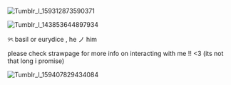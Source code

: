 ![Tumblr_l_159312873590371](https://github.com/user-attachments/assets/83e3aa54-2ffb-4dc4-8532-988b330a23c9)

![Tumblr_l_143853644897934](https://github.com/user-attachments/assets/559ae90c-da2d-4f2e-b2e9-fe5ec84aaff9)

୨ৎ basil or eurydice , he ノ him 


   please check strawpage for more info on interacting with me !! <3 (its not that long i promise)

   ![Tumblr_l_159407829434084](https://github.com/user-attachments/assets/146ff892-867c-41f7-abeb-354ac4727fd9)

